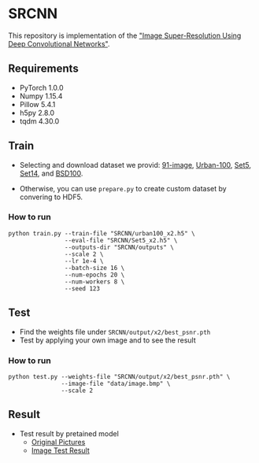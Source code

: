 # SRCNN

This repository is implementation of the ["Image Super-Resolution Using Deep Convolutional Networks"](https://arxiv.org/abs/1501.00092).


## Requirements

- PyTorch 1.0.0
- Numpy 1.15.4
- Pillow 5.4.1
- h5py 2.8.0
- tqdm 4.30.0

## Train

- Selecting and download dataset we provid: [91-image](https://drive.google.com/drive/folders/1DlDbMYjYk9K2Z-Or83kSloDZZAcmVTQF?usp=share_link), [Urban-100](https://drive.google.com/drive/folders/1-32AkTyJoj-k5Dlx5SKmfJfCYbBMOK75?usp=share_link), [Set5](https://drive.google.com/drive/folders/1QAAYUWV4p4DiHynXxhxy5fHESYpsninY?usp=share_link), [Set14](https://drive.google.com/drive/folders/18RqvSzVw_HBsh3ItdZG4Lq89Wc9HqkKc?usp=share_link), and [BSD100](https://drive.google.com/drive/folders/1doqVGCUc8_I1ylM65gKyl9WmMyWc2yrS?usp=share_link).

- Otherwise, you can use `prepare.py` to create custom dataset by convering to HDF5.

### How to run

```
python train.py --train-file "SRCNN/urban100_x2.h5" \
                --eval-file "SRCNN/Set5_x2.h5" \
                --outputs-dir "SRCNN/outputs" \
                --scale 2 \
                --lr 1e-4 \
                --batch-size 16 \
                --num-epochs 20 \
                --num-workers 8 \
                --seed 123                
```



## Test

- Find the weights file under `SRCNN/output/x2/best_psnr.pth`
- Test by applying your own image and to see the result

### How to run
```
python test.py --weights-file "SRCNN/output/x2/best_psnr.pth" \
               --image-file "data/image.bmp" \
               --scale 2
```

## Result
- Test result by pretained model 
  - [Original Pictures](https://drive.google.com/drive/folders/16FY-BWGAb0JktlzPfVgXWczCE75UkT09?usp=share_link)
  - [Image Test Result](https://drive.google.com/drive/folders/1nF6Q-OQb5nlqYLWZ_OJW5NnoGQph-Qb_?usp=share_link)


